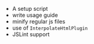- A setup script
- write usage guide
- minify regular js files
- use of `InterpolateHtmlPlugin`
- JSLint support